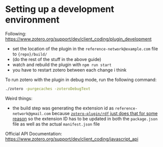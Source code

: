 # Setting up a development environment

Following: https://www.zotero.org/support/dev/client_coding/plugin_development

- set the location of the plugin in the `reference-network@example.com` file to `{repo}/build/`
- (do the rest of the stuff in the above guide)
- watch and rebuild the plugin with `npm run start`
- you have to restart zotero between each change i think

To run zotero with the plugin in debug mode, run the following command:

```sh
./zotero -purgecaches -zoteroDebugText
```

Weird things:
- the build step was generating the extension id as `reference-network@gmail.com` because [`zotero-plugin/rdf` just does that for some reason](https://github.com/retorquere/zotero-plugin/blob/ab40ae4ba59d2b6a3fcce3222d415d9b5d72b14b/rdf.ts#L16)
  so the extension ID has to be updated in both the `package.json` file as well as the actual `manifest.json` file


Official API Documentation:
https://www.zotero.org/support/dev/client_coding/javascript_api